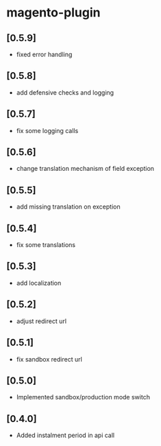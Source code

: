 # magento-plugin

## [0.5.9]
- fixed error handling

## [0.5.8]
- add defensive checks and logging

## [0.5.7]
- fix some logging calls

## [0.5.6]
- change translation mechanism of field exception

## [0.5.5]
- add missing translation on exception

## [0.5.4]
- fix some translations

## [0.5.3]
- add localization

## [0.5.2]
- adjust redirect url

## [0.5.1]
- fix sandbox redirect url

## [0.5.0]
- Implemented sandbox/production mode switch

## [0.4.0]
- Added instalment period in api call